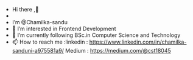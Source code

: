 - Hi there ,👋  
- 
- I’m @Chamilka-sandu
- 👀 I’m interested in Frontend Development 
- 🌱 I’m currently following BSc.in Computer Science and Technology
- 📫 How to reach me :linkedin : https://www.linkedin.com/in/chamilka-sanduni-a975581a9/ Medium : https://medium.com/@cst18045

<!---
Chamilka-sandu/Chamilka-sandu is a ✨ special ✨ repository because its `README.md` (this file) appears on your GitHub profile.
You can click the Preview link to take a look at your changes.
--->
